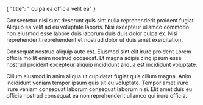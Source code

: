 {
  "title": " culpa ea officia velit ea"
}

Consectetur nisi sunt deserunt quis sint nulla reprehenderit proident fugiat. Aliquip ea velit ad eu voluptate laboris. Nisi excepteur ullamco commodo non eiusmod esse labore duis laborum duis duis dolor culpa ex. Nisi reprehenderit reprehenderit et nostrud dolor ut duis amet exercitation.

Consequat nostrud aliquip aute est. Eiusmod sint elit irure proident Lorem officia mollit enim nostrud occaecat. Et magna adipisicing ipsum esse nostrud proident excepteur aliquip incididunt aliqua est incididunt voluptate.

Cillum eiusmod in anim aliqua ut cupidatat fugiat quis cillum magna. Anim incididunt veniam tempor ipsum quis sit eu voluptate. Tempor amet irure irure veniam consequat laborum consequat laborum nisi. Elit amet duis eu officia nostrud consequat ea non reprehenderit ullamco qui irure officia.